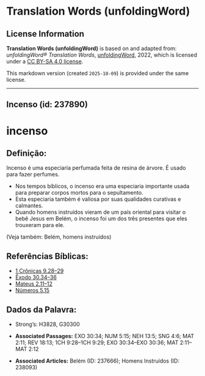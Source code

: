 # Translation Words (unfoldingWord)

## License Information

**Translation Words (unfoldingWord)** is based on and adapted from: _unfoldingWord® Translation Words_, [unfoldingWord](https://unfoldingword.org/utw), 2022, which is licensed under a [CC BY-SA 4.0 license](https://creativecommons.org/licenses/by-sa/4.0/legalcode.en).

This markdown version (created `2025-10-09`) is provided under the same license.



--------------------------------

## Incenso (id: 237890)

incenso
=======

Definição:
----------

Incenso é uma especiaria perfumada feita de resina de árvore. É usado para fazer perfumes.

* Nos tempos bíblicos, o incenso era uma especiaria importante usada para preparar corpos mortos para o sepultamento.
* Esta especiaria também é valiosa por suas qualidades curativas e calmantes.
* Quando homens instruídos vieram de um país oriental para visitar o bebê Jesus em Belém, o incenso foi um dos três presentes que eles trouxeram para ele.

(Veja também: Belém, homens instruídos)

Referências Bíblicas:
---------------------

* [1 Crônicas 9\.28–29](https://ref.ly/1Chr9:28-1Chr9:29)
* [Êxodo 30\.34–36](https://ref.ly/Exod30:34-Exod30:36)
* [Mateus 2\.11–12](https://ref.ly/Matt2:11-Matt2:12)
* [Números 5\.15](https://ref.ly/Num5:15)

Dados da Palavra:
-----------------

* Strong’s: H3828, G30300

* **Associated Passages:** EXO 30:34; NUM 5:15; NEH 13:5; SNG 4:6; MAT 2:11; REV 18:13; 1CH 9:28–1CH 9:29; EXO 30:34–EXO 30:36; MAT 2:11–MAT 2:12
* **Associated Articles:** Belém (ID: 237666); Homens Instruídos (ID: 238093)

